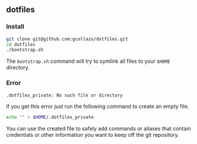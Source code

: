 ## dotfiles

### Install

```bash
git clone git@github.com:gcollazo/dotfiles.git
cd dotfiles
./bootstrap.sh
```

The `bootstrap.sh` command will try to symlink all files to your `$HOME` directory.

### Error

```bash
.dotfiles_private: No such file or directory
```

If you get this error just run the following command to create an empty file.

```bash
echo "" > $HOME/.dotfiles_private
```

You can use the created file to safely add commands or aliases that contain credentials or other information you want to keep off the git repository.
